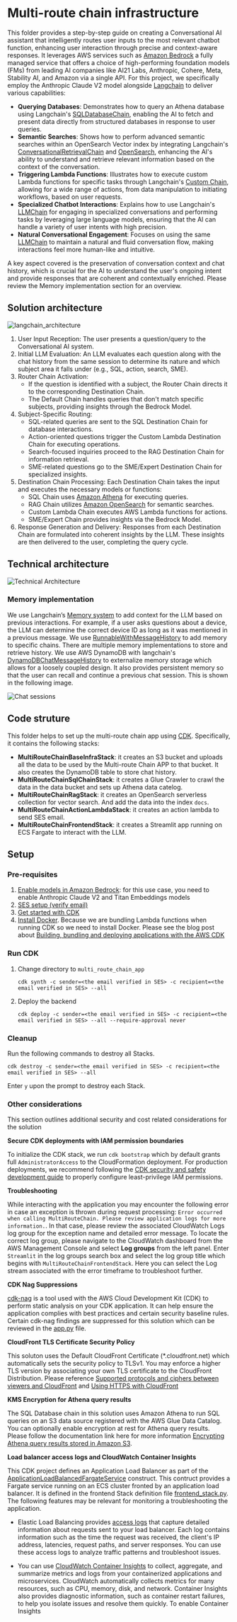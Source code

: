 # Multi-route chain infrastructure

This folder provides a step-by-step guide on creating a Conversational AI assistant that intelligently routes user inputs to the most relevant chatbot function, enhancing user interaction through precise and context-aware responses. It leverages AWS services such as [Amazon Bedrock](https://aws.amazon.com/bedrock) a fully managed service that offers a choice of high-performing foundation models (FMs) from leading AI companies like AI21 Labs, Anthropic, Cohere, Meta, Stability AI, and Amazon via a single API. For this project, we specifically employ the Anthropic Claude V2 model alongside [Langchain](https://python.langchain.com/docs/integrations/llms/bedrock) to deliver various capabilities:

- **Querying Databases**: Demonstrates how to query an Athena database using Langchain's [SQLDatabaseChain](https://python.langchain.com/docs/use_cases/qa_structured/sql), enabling the AI to fetch and present data directly from structured databases in response to user queries.
- **Semantic Searches**: Shows how to perform advanced semantic searches within an OpenSearch Vector index by integrating Langchain's [ConversationalRetrievalChain](https://api.python.langchain.com/en/latest/chains/langchain.chains.conversational_retrieval.base.ConversationalRetrievalChain.html) and [OpenSearch](https://python.langchain.com/docs/integrations/vectorstores/opensearch), enhancing the AI's ability to understand and retrieve relevant information based on the context of the conversation.
- **Triggering Lambda Functions**: Illustrates how to execute custom Lambda functions for specific tasks through Langchain's [Custom Chain](https://python.langchain.com/docs/modules/chains/how_to/custom_chain), allowing for a wide range of actions, from data manipulation to initiating workflows, based on user requests.
- **Specialized Chatbot Interactions**: Explains how to use Langchain's [LLMChain](https://api.python.langchain.com/en/latest/chains/langchain.chains.llm.LLMChain.html#langchain.chains.llm.LLMChain) for engaging in specialized conversations and performing tasks by leveraging large language models, ensuring that the AI can handle a variety of user intents with high precision.
- **Natural Conversational Engagement**: Focuses on using the same [LLMChain](https://api.python.langchain.com/en/latest/chains/langchain.chains.llm.LLMChain.html#langchain.chains.llm.LLMChain) to maintain a natural and fluid conversation flow, making interactions feel more human-like and intuitive.

A key aspect covered is the preservation of conversation context and chat history, which is crucial for the AI to understand the user's ongoing intent and provide responses that are coherent and contextually enriched. Please review the Memory implementation section for an overview.

## Solution architecture

![langchain_architecture](langchain_solution_overview.png)

1.	User Input Reception: The user presents a question/query to the Conversational AI system.
2.	Initial LLM Evaluation: An LLM evaluates each question along with the chat history from the same session to determine its nature and which subject area it falls under (e.g., SQL, action, search, SME).
3.	Router Chain Activation:
    - If the question is identified with a subject, the Router Chain directs it to the corresponding Destination Chain.
    - The Default Chain handles queries that don't match specific subjects, providing insights through the Bedrock Model.
4.	Subject-Specific Routing:
    - SQL-related queries are sent to the SQL Destination Chain for database interactions.
    - Action-oriented questions trigger the Custom Lambda Destination Chain for executing operations.
    - Search-focused inquiries proceed to the RAG Destination Chain for information retrieval.
    - SME-related questions go to the SME/Expert Destination Chain for specialized insights.
5.	Destination Chain Processing: Each Destination Chain takes the input and executes the necessary models or functions:
    - SQL Chain uses [Amazon Athena](https://aws.amazon.com/athena) for executing queries.
    - RAG Chain utilizes [Amazon OpenSearch](https://aws.amazon.com/opensearch-service/serverless-vector-engine/) for semantic searches.
    - Custom Lambda Chain executes AWS Lambda functions for actions.
    - SME/Expert Chain provides insights via the Bedrock Model.
6.	Response Generation and Delivery: Responses from each Destination Chain are formulated into coherent insights by the LLM. These insights are then delivered to the user, completing the query cycle.

## Technical architecture

![Technical Architecture](technical_architecture_langchain_implementation.png)


### Memory implementation

We use Langchain’s [Memory system](https://python.langchain.com/docs/modules/memory/) to add context for the LLM based on previous interactions. For example, if a user asks questions about a device, the LLM can determine the correct device ID as long as it was mentioned in a previous message. We use [RunnableWithMessageHistory](https://python.langchain.com/docs/expression_language/how_to/message_history) to add memory to specific chains. There are multiple memory implementations to store and retrieve history. We use AWS DynamoDB with langchain's [DynamoDBChatMessageHistory](https://python.langchain.com/docs/integrations/memory/aws_dynamodb) to externalize memory storage which allows for a loosely coupled design. It also provides persistent memory so that the user can recall and continue a previous chat session. This is shown in the following image. 

![Chat sessions](choose_chat_history_session.png)

## Code struture

This folder helps to set up the multi-route chain app using [CDK](https://aws.amazon.com/cdk/). Specifically, it contains the following stacks:

- **MultiRouteChainBaseInfraStack**: it creates an S3 bucket and uploads all the data to be used by the Multi-route Chain APP to that bucket. It also creates the DynamoDB table to store chat history.
- **MultiRouteChainSqlChainStack**: it creates a Glue Crawler to crawl the data in the data bucket and sets up Athena data catelog.
- **MultiRouteChainRagStack**: it creates an OpenSearch serverless collection for vector search. And add the data into the index `docs`.
- **MultiRouteChainActionLambdaStack**: it creates an action lambda to send SES email.
- **MultiRouteChainFrontendStack**: it creates a Streamlit app running on ECS Fargate to interact with the LLM.

## Setup

### Pre-requisites
1. [Enable models in Amazon Bedrock](https://docs.aws.amazon.com/bedrock/latest/userguide/model-access.html): for this use case, you need to enable Anthropic Claude V2 and Titan Embeddings models 
2. [SES setup (verify email)](https://docs.aws.amazon.com/ses/latest/dg/setting-up.html)
3. [Get started with CDK](https://docs.aws.amazon.com/cdk/v2/guide/getting_started.html)
4. [Install Docker](https://www.docker.com/get-started/). Because we are bundling Lambda functions when running CDK so we need to install Docker. Please see the blog post about [Building, bundling and deploying applications with the AWS CDK](https://aws.amazon.com/blogs/devops/building-apps-with-aws-cdk/)

### Run CDK
1. Change directory to `multi_route_chain_app`
    ```
    cdk synth -c sender=<the email verified in SES> -c recipient=<the email verified in SES> --all
    ```
2. Deploy the backend
    ```
    cdk deploy -c sender=<the email verified in SES> -c recipient=<the email verified in SES> --all --require-approval never
    ```

### Cleanup
Run the following commands to destroy all Stacks. 
```
cdk destroy -c sender=<the email verified in SES> -c recipient=<the email verified in SES> --all
```
Enter `y` upon the prompt to destroy each Stack.

### Other considerations

This section outlines additional security and cost related considerations for the solution

**Secure CDK deployments with IAM permission boundaries**

To initialize the CDK stack, we run `cdk bootstrap` which by default grants full `AdministratorAccess` to the CloudFormation deployment. For production deployments, we recommend following the [CDK security and safety development guide](https://github.com/aws/aws-cdk/wiki/Security-And-Safety-Dev-Guide) to properly configure least-privilege IAM permissions.

**Troubleshooting**

While interacting with the application you may encounter the following error in case an exception is thrown during request processing: `Error occurred when calling MultiRouteChain. Please review application logs for more information.`. In that case, please review the associated CloudWatch Logs log group for the exception name and detailed error message. To locate the correct log group, please navigate to the CloudWatch dashboard from the AWS Management Console and select **Log groups** from the left panel. Enter `Streamlit` in the log groups search box and select the log group title which begins with `MultiRouteChainFrontendStack`. Here you can select the Log stream associated with the error timeframe to troubleshoot further.

**CDK Nag Suppressions**

[cdk-nag](https://github.com/cdklabs/cdk-nag) is a tool used with the AWS Cloud Development Kit (CDK) to perform static analysis on your CDK application. It can help ensure the application complies with best practices and certain security baseline rules. Certain cdk-nag findings are suppressed for this solution which can be reviewed in the [app.py](app.py) file.

**CloudFront TLS Certificate Security Policy**

This soluton uses the Default CloudFront Certificate (*.cloudfront.net) which automatically sets the security policy to TLSv1. You may enforce a higher TLS version by associating your own TLS certificate to the CloudFront Distribution. Please reference [Supported protocols and ciphers between viewers and CloudFront](https://docs.aws.amazon.com/AmazonCloudFront/latest/DeveloperGuide/secure-connections-supported-viewer-protocols-ciphers.html) and [Using HTTPS with CloudFront](https://docs.aws.amazon.com/AmazonCloudFront/latest/DeveloperGuide/using-https.html#CNAMEsAndHTTPS)

**KMS Encryption for Athena query results**

The SQL Database chain in this solution uses Amazon Athena to run SQL queries on an S3 data source registered with the AWS Glue Data Catalog. You can optionally enable encryption at rest for Athena query results. Please follow the documentation link here for more information [Encrypting Athena query results stored in Amazon S3](https://docs.aws.amazon.com/athena/latest/ug/encrypting-query-results-stored-in-s3.html).

**Load balancer access logs and CloudWatch Container Insights**

This CDK project defines an Application Load Balancer as part of the [ApplicationLoadBalancedFargateService](https://docs.aws.amazon.com/cdk/api/v2/python/aws_cdk.aws_ecs_patterns/ApplicationLoadBalancedFargateService.html) construct. This contruct provides a Fargate service running on an ECS cluster fronted by an application load balancer. It is defined in the frontend Stack definition file [frontend_stack.py](/multi-route-chain-app/multi_route_chain_app/frontend_stack.py). The following features may be relevant for monitoring a troubleshooting the application.

- Elastic Load Balancing provides [access logs](https://docs.aws.amazon.com/elasticloadbalancing/latest/application/load-balancer-access-logs.html) that capture detailed information about requests sent to your load balancer. Each log contains information such as the time the request was received, the client's IP address, latencies, request paths, and server responses. You can use these access logs to analyze traffic patterns and troubleshoot issues.

- You can use [CloudWatch Container Insights](https://docs.aws.amazon.com/AmazonCloudWatch/latest/monitoring/ContainerInsights.html) to collect, aggregate, and summarize metrics and logs from your containerized applications and microservices. CloudWatch automatically collects metrics for many resources, such as CPU, memory, disk, and network. Container Insights also provides diagnostic information, such as container restart failures, to help you isolate issues and resolve them quickly. To enable Container Insights
